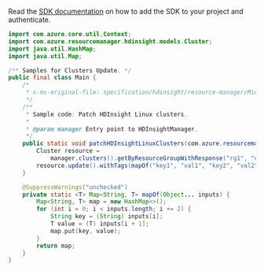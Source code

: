 Read the [SDK documentation](https://github.com/Azure/azure-sdk-for-java/blob/azure-resourcemanager-hdinsight_1.0.0-beta.5/sdk/hdinsight/azure-resourcemanager-hdinsight/README.md) on how to add the SDK to your project and authenticate.

```java
import com.azure.core.util.Context;
import com.azure.resourcemanager.hdinsight.models.Cluster;
import java.util.HashMap;
import java.util.Map;

/** Samples for Clusters Update. */
public final class Main {
    /*
     * x-ms-original-file: specification/hdinsight/resource-manager/Microsoft.HDInsight/stable/2021-06-01/examples/PatchLinuxHadoopCluster.json
     */
    /**
     * Sample code: Patch HDInsight Linux clusters.
     *
     * @param manager Entry point to HDInsightManager.
     */
    public static void patchHDInsightLinuxClusters(com.azure.resourcemanager.hdinsight.HDInsightManager manager) {
        Cluster resource =
            manager.clusters().getByResourceGroupWithResponse("rg1", "cluster1", Context.NONE).getValue();
        resource.update().withTags(mapOf("key1", "val1", "key2", "val2")).apply();
    }

    @SuppressWarnings("unchecked")
    private static <T> Map<String, T> mapOf(Object... inputs) {
        Map<String, T> map = new HashMap<>();
        for (int i = 0; i < inputs.length; i += 2) {
            String key = (String) inputs[i];
            T value = (T) inputs[i + 1];
            map.put(key, value);
        }
        return map;
    }
}
```
